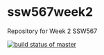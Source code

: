 # ssw567week2
Repository for Week 2 SSW567

[![build status of master](https://travis-ci.org/ccorrado/ssw567week2.svg?branch=master)](https://travis-ci.org/ccorrado/ssw567week2)